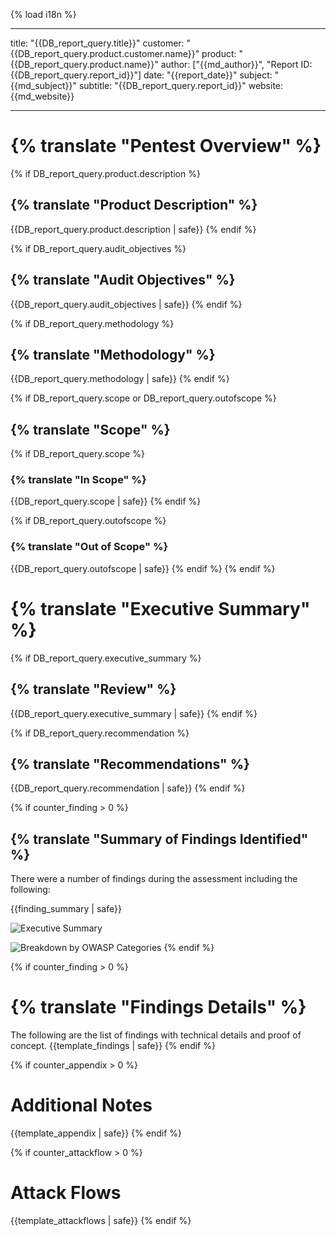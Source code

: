 {% load i18n %}

---

title: "{{DB_report_query.title}}"
customer: "{{DB_report_query.product.customer.name}}"
product: "{{DB_report_query.product.name}}"
author: ["{{md_author}}", "Report ID: {{DB_report_query.report_id}}"]
date: "{{report_date}}"
subject: "{{md_subject}}"
subtitle: "{{DB_report_query.report_id}}"
website: {{md_website}}

---

# {% translate "Pentest Overview" %}

{% if DB_report_query.product.description %}
## {% translate "Product Description" %}

{{DB_report_query.product.description | safe}}
{% endif %}

{% if DB_report_query.audit_objectives %}
## {% translate "Audit Objectives" %}

{{DB_report_query.audit_objectives | safe}}
{% endif %}

{% if DB_report_query.methodology %}
## {% translate "Methodology" %}

{{DB_report_query.methodology | safe}}
{% endif %}

{% if DB_report_query.scope or DB_report_query.outofscope %}
## {% translate "Scope" %}

{% if DB_report_query.scope %}
### {% translate "In Scope" %}

{{DB_report_query.scope | safe}}
{% endif %}

{% if DB_report_query.outofscope %}
### {% translate "Out of Scope" %}

{{DB_report_query.outofscope | safe}}
{% endif %}
{% endif %}

# {% translate "Executive Summary" %}

{% if DB_report_query.executive_summary %}
## {% translate "Review" %}
{{DB_report_query.executive_summary | safe}}
{% endif %}

{% if DB_report_query.recommendation %}
## {% translate "Recommendations" %}

{{DB_report_query.recommendation | safe}}
{% endif %}


{% if counter_finding > 0 %}
## {% translate "Summary of Findings Identified" %}

There were a number of findings during the assessment including the following:

{{finding_summary | safe}}

![Executive Summary]({{report_executive_summary_image}})

![Breakdown by OWASP Categories]({{report_owasp_categories_image}})
{% endif %}

{% if counter_finding > 0 %}
# {% translate "Findings Details" %}
The following are the list of findings with technical details and proof of concept.
{{template_findings | safe}}
{% endif %}

{% if counter_appendix > 0 %}
# Additional Notes
{{template_appendix | safe}}
{% endif %}

{% if counter_attackflow > 0 %}
# Attack Flows
{{template_attackflows | safe}}
{% endif %}
